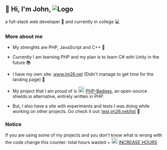 
## 👋 Hi, I'm John, ![Logo](https://jm26.net/link/ip/?op=i&amp;tid=5ad81966-c217-41e0-b5d3-ccc4bc2bff50)

a full-stack web developer 🚀 and currently in college 💻

### More about me

- My strenghts are PHP, JavaScript and C++ 💪
- Currently I am learning PHP and my plan is to learn C# with Unity in the future 📚
- I have my own site: <a href="https://go.jm26.net/jm-github">www.jm26.net</a> (Didn't manage to get time for the landing page) 📢
- My project that I am proud of is <a href="https://github.com/JMcrafter26/php-badges" target="_blank"><img src="https://api.jm26.net/badge/beta?g&label=PHP&icon=f09b&message=Badges" height="20px" alt="PHP Badges" ></a> [PHP-Badges](https://github.com/JMcrafter26/php-badges), an open-source shields.io alternative, entirely written in PHP.

- But, I also have a site with experiments and tests I was doing while working on other projects. Go check it out: <a href="https://go.jm26.net/experiments" target="_blank">test.jm26.net/list</a> 🎈

### Notice
If you are using some of my projects and you don't know what is wrong with the code change this counter: total hours wasted = <img src="https://test.jm26.net/api/github-profile-counter.php?type=badge" alt="counter" title="counter" height="20px">
<a href="https://test.jm26.net/api/github-profile-counter.php" target="_blank">INCREASE HOURS</a></p>


<!-- <h3>Do you want to see something scary? 🎃</h3>
<a href="https://test.jm26.net/api/user-informations.php" target="_blank"><img src="https://test.jm26.net/api/user-informations.php?type=image&ref=github.com" alt="user informations" title="user informations"></a>
<p>This is really scary, isn&#39;t it? 😱</p>
<p>Think about it: <br/>
    just by adding a image to my README.md, I can get informations about you. <br/>
    In this case it's Githubs IP Address, because they are using a proxy. <br/>
    But if you are on a site that doesn't use a proxy, anyone can get your IP Address. <br/>
</p>
<p>But don&#39;t worry, I don&#39;t do anything with this data. (I don&#39;t even save it) <br/>
    I just want to show you how easy it is to get informations about you. <br/>
</p>
<p>BTW this project is open source. <br/>
    You can check it out here: <a href="https://go.jm26.net/github-user-informations">github.com/jmcrafter26/user-informations</a> <br/>
</p> -->
